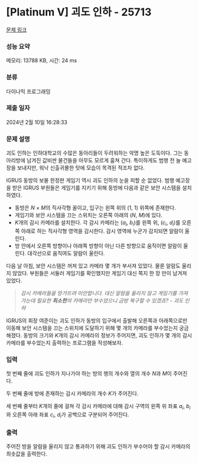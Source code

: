 # [Platinum V] 괴도 인하 - 25713 

[문제 링크](https://www.acmicpc.net/problem/25713) 

### 성능 요약

메모리: 13788 KB, 시간: 24 ms

### 분류

다이나믹 프로그래밍

### 제출 일자

2024년 2월 10일 16:28:33

### 문제 설명

<p>괴도 인하는 인하대학교의 수많은 동아리들이 두려워하는 악명 높은 도둑이다. 그는 동아리방에 남겨진 값비싼 물건들을 아무도 모르게 훔쳐 간다. 특이하게도 범행 전 늘 예고장을 보내지만, 워낙 신출귀몰한 탓에 모습이 목격된 적조차 없다.</p>

<p>IGRUS 동방의 보물 한정판 게임기 역시 괴도 인하의 눈을 피할 순 없었다. 범행 예고장을 받은 IGRUS 부원들은 게임기를 지키기 위해 동방에 다음과 같은 보안 시스템을 설치하였다.</p>

<ul>
	<li>동방은 <em>N</em> × <em>M</em>의 직사각형 꼴이고, 입구는 왼쪽 위의 (1, 1) 위쪽에 존재한다.</li>
	<li>게임기와 보안 시스템을 끄는 스위치는 오른쪽 아래의 (<em>N</em>, <em>M</em>)에 있다.</li>
	<li><em>K</em>개의 감시 카메라를 설치한다. 각 감시 카메라는 (<em>a<sub>i</sub></em>, <em>b<sub>i</sub></em>)를 왼쪽 위, (<em>c<sub>i</sub></em>, <em>d<sub>i</sub></em>)를 오른쪽 아래로 하는 직사각형 영역을 감시한다. 감시 영역에 누군가 감지되면 알람이 울린다.</li>
	<li>방 안에서 오른쪽 방향이나 아래쪽 방향이 아닌 다른 방향으로 움직이면 알람이 울린다. 대각선으로 움직여도 알람이 울린다.</li>
</ul>

<p>다음 날 아침, 보안 시스템은 꺼져 있고 카메라 몇 개가 부서져 있었다. 물론 알람도 울리지 않았다. 부원들은 서둘러 게임기를 확인했지만 게임기 대신 쪽지 한 장 만이 남겨져 있었다.</p>

<blockquote>
<p><em>감시 카메라들을 망가뜨려 미안합니다. 대신 알람을 울리지 않고 게임기를 가져가는데 필요한 <strong>최소한</strong>의 카메라만 부수었으니 금방 복구할 수 있겠죠? - 괴도 인하</em></p>
</blockquote>

<p>IGRUS의 회장 여준이는 괴도 인하가 동방의 입구에서 출발해 오른쪽과 아래쪽으로만 이동해 보안 시스템을 끄는 스위치에 도달하기 위해 몇 개의 카메라를 부수었는지 궁금해졌다. 동방의 크기와 <em>K</em>개의 감시 카메라의 정보가 주어지면, 괴도 인하가 몇 개의 감시 카메라를 부수었는지 출력하는 프로그램을 작성해보자.</p>

### 입력 

 <p>첫 번째 줄에 괴도 인하가 지나가야 하는 방의 행의 개수와 열의 개수 <em>N</em>과 <em>M</em>이 주어진다.</p>

<p>두 번째 줄에 방에 존재하는 감시 카메라의 개수 <em>K</em>가 주어진다.</p>

<p>세 번째 줄부터 <em>K</em>개의 줄에 걸쳐 각 감시 카메라에 대해 감시 구역의 왼쪽 위 좌표 <em>a<sub>i</sub></em>,<em> b<sub>i</sub></em>와 오른쪽 아래 좌표 <em>c<sub>i</sub></em>,<em> d<sub>i</sub></em>가 공백으로 구분되어 주어진다.</p>

### 출력 

 <p>주어진 방을 알람을 울리지 않고 통과하기 위해 괴도 인하가 부수어야 할 감시 카메라의 최솟값을 출력한다.</p>

